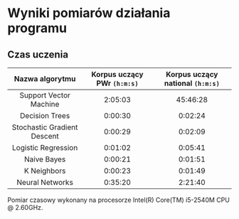 # Wyniki pomiarów działania programu

## Czas uczenia
| Nazwa algorytmu              | Korpus uczący PWr `(h:m:s)` | Korpus uczący national `(h:m:s)` |
|:----------------------------:|:--------:|:--------:|
| Support Vector Machine       |  2:05:03 | 45:46:28 |
| Decision Trees               |  0:00:30 |  0:02:24 |
| Stochastic Gradient Descent  |  0:00:29 |  0:02:09 |
| Logistic Regression          |  0:01:02 |  0:05:41 |
| Naive Bayes                  |  0:00:21 |  0:01:51 |
| K Neighbors                  |  0:00:23 |  0:01:49 |
| Neural Networks              |  0:35:20 |  2:21:40 |

Pomiar czasowy wykonany na procesorze Intel(R) Core(TM) i5-2540M CPU @ 2.60GHz.

